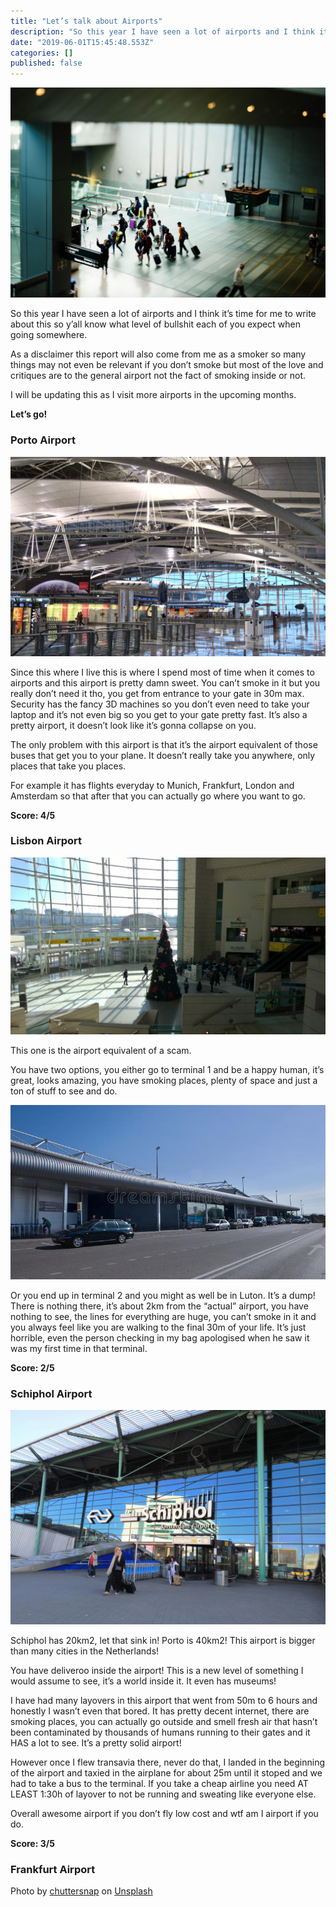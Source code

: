 ```yaml
---
title: "Let’s talk about Airports"
description: "So this year I have seen a lot of airports and I think it’s time for me to write about this so y’all know what level of bullshit each of…"
date: "2019-06-01T15:45:48.553Z"
categories: []
published: false
---
```


![](./asset-1.jpeg)

  

So this year I have seen a lot of airports and I think it’s time for me to write about this so y’all know what level of bullshit each of you expect when going somewhere. 

As a disclaimer this report will also come from me as a smoker so many things may not even be relevant if you don’t smoke but most of the love and critiques are to the general airport not the fact of smoking inside or not.

I will be updating this as I visit more airports in the upcoming months.

**Let’s go!**

### Porto Airport

![](./asset-2.jpeg)

Since this where I live this is where I spend most of time when it comes to airports and this airport is pretty damn sweet. You can’t smoke in it but you really don’t need it tho, you get from entrance to your gate in 30m max. Security has the fancy 3D machines so you don’t even need to take your laptop and it’s not even big so you get to your gate pretty fast. It’s also a pretty airport, it doesn’t look like it’s gonna collapse on you.

The only problem with this airport is that it’s the airport equivalent of those buses that get you to your plane. It doesn’t really take you anywhere, only places that take you places.

For example it has flights everyday to Munich, Frankfurt, London and Amsterdam so that after that you can actually go where you want to go.

**Score: 4/5**

### Lisbon Airport

![](./asset-3.jpg)

This one is the airport equivalent of a scam.

You have two options, you either go to terminal 1 and be a happy human, it’s great, looks amazing, you have smoking places, plenty of space and just a ton of stuff to see and do.

![](./asset-4.jpg)

Or you end up in terminal 2 and you might as well be in Luton. It’s a dump! There is nothing there, it’s about 2km from the “actual” airport, you have nothing to see, the lines for everything are huge, you can’t smoke in it and you always feel like you are walking to the final 30m of your life. It’s just horrible, even the person checking in my bag apologised when he saw it was my first time in that terminal.

**Score: 2/5**

### Schiphol Airport

![](./asset-5.jpg)

Schiphol has 20km2, let that sink in! Porto is 40km2! This airport is bigger than many cities in the Netherlands!

You have deliveroo inside the airport! This is a new level of something I would assume to see, it’s a world inside it. It even has museums!

I have had many layovers in this airport that went from 50m to 6 hours and honestly I wasn’t even that bored. It has pretty decent internet, there are smoking places, you can actually go outside and smell fresh air that hasn’t been contaminated by thousands of humans running to their gates and it HAS a lot to see. It’s a pretty solid airport!

However once I flew transavia there, never do that, I landed in the beginning of the airport and taxied in the airplane for about 25m until it stoped and we had to take a bus to the terminal. If you take a cheap airline you need AT LEAST 1:30h of layover to not be running and sweating like everyone else.

Overall awesome airport if you don’t fly low cost and wtf am I airport if you do.

**Score: 3/5**

### Frankfurt Airport

  

  

  

  

  

  

  

  

  

  

  

  

  

  

Photo by [chuttersnap](https://unsplash.com/photos/qhNutmNU1pE?utm_source=unsplash&utm_medium=referral&utm_content=creditCopyText) on [Unsplash](https://unsplash.com/search/photos/airport?utm_source=unsplash&utm_medium=referral&utm_content=creditCopyText)
